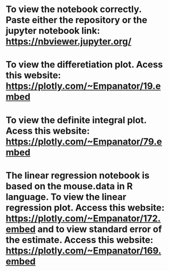 # To view the notebook correctly. Paste either the repository or the jupyter notebook link: https://nbviewer.jupyter.org/
# To view the differetiation plot. Acess this website: https://plotly.com/~Empanator/19.embed
# To view the definite integral plot. Acess this website: https://plotly.com/~Empanator/79.embed
# The linear regression notebook is based on the mouse.data in R language. To view the linear regression plot. Access this website: https://plotly.com/~Empanator/172.embed and to view standard error of the estimate. Access this website: https://plotly.com/~Empanator/169.embed
